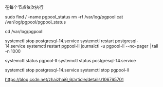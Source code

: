 在每个节点依次执行



sudo find / -name pgpool_status
rm -rf /var/log/pgpool
cat /var/log/pgpool/pgpool_status

cd /var/log/pgpool


systemctl stop postgresql-14.service
systemctl restart postgresql-14.service
systemctl restart pgpool-II
journalctl -u pgpool-II --no-pager | tail -n 1000



systemctl status pgpool-II
systemctl status postgresql-14.service

systemctl stop postgresql-14.service
systemctl stop pgpool-II



https://blog.csdn.net/zhaizhai6_6/article/details/106765701

